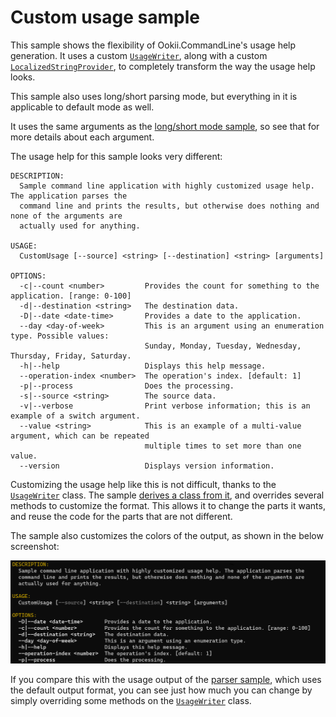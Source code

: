 # Custom usage sample

This sample shows the flexibility of Ookii.CommandLine's usage help generation. It uses a custom
[`UsageWriter`][], along with a custom [`LocalizedStringProvider`][], to completely transform the way
the usage help looks.

This sample also uses long/short parsing mode, but everything in it is applicable to default mode as
well.

It uses the same arguments as the [long/short mode sample](../LongShort), so see that for more
details about each argument.

The usage help for this sample looks very different:

```text
DESCRIPTION:
  Sample command line application with highly customized usage help. The application parses the
  command line and prints the results, but otherwise does nothing and none of the arguments are
  actually used for anything.

USAGE:
  CustomUsage [--source] <string> [--destination] <string> [arguments]

OPTIONS:
  -c|--count <number>         Provides the count for something to the application. [range: 0-100]
  -d|--destination <string>   The destination data.
  -D|--date <date-time>       Provides a date to the application.
  --day <day-of-week>         This is an argument using an enumeration type. Possible values:
                              Sunday, Monday, Tuesday, Wednesday, Thursday, Friday, Saturday.
  -h|--help                   Displays this help message.
  --operation-index <number>  The operation's index. [default: 1]
  -p|--process                Does the processing.
  -s|--source <string>        The source data.
  -v|--verbose                Print verbose information; this is an example of a switch argument.
  --value <string>            This is an example of a multi-value argument, which can be repeated
                              multiple times to set more than one value.
  --version                   Displays version information.
```

Customizing the usage help like this is not difficult, thanks to the [`UsageWriter`][] class. The
sample [derives a class from it](CustomUsageWriter.cs), and overrides several methods to customize
the format. This allows it to change the parts it wants, and reuse the code for the parts that are
not different.

The sample also customizes the colors of the output, as shown in the below screenshot:

![Custom usage colors](../../../docs/images/custom_usage.png)

If you compare this with the usage output of the [parser sample](../Parser), which uses the default
output format, you can see just how much you can change by simply overriding some methods on the
[`UsageWriter`][] class.

[`LocalizedStringProvider`]: https://www.ookii.org/docs/commandline-4.0/html/T_Ookii_CommandLine_LocalizedStringProvider.htm
[`UsageWriter`]: https://www.ookii.org/docs/commandline-4.0/html/T_Ookii_CommandLine_UsageWriter.htm
